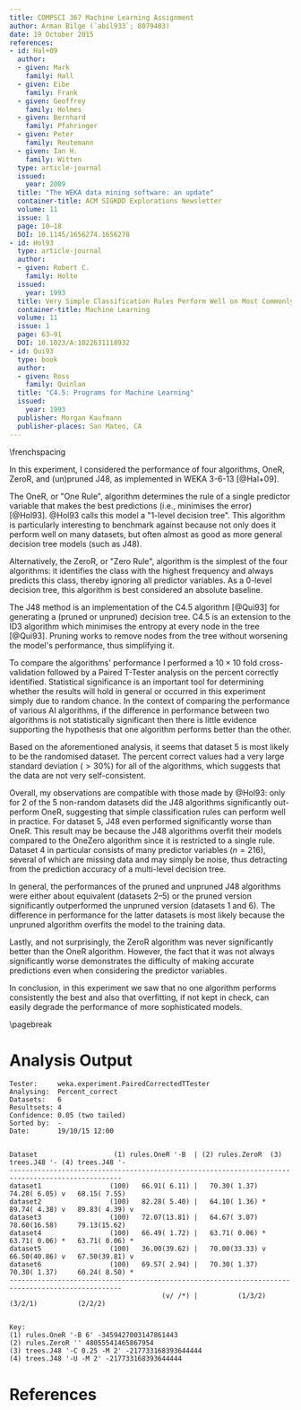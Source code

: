 ```yaml
---
title: COMPSCI 367 Machine Learning Assignment
author: Arman Bilge (`abil933`; 8079403)
date: 19 October 2015
references:
- id: Hal+09
  author:
  - given: Mark
    family: Hall
  - given: Eibe
    family: Frank
  - given: Geoffrey
    family: Holmes
  - given: Bernhard
    family: Pfahringer
  - given: Peter
    family: Reutemann
  - given: Ian H.
    family: Witten
  type: article-journal
  issued:
    year: 2009
  title: "The WEKA data mining software: an update"
  container-title: ACM SIGKDD Explorations Newsletter
  volume: 11
  issue: 1
  page: 10–18
  DOI: 10.1145/1656274.1656278
- id: Hol93
  type: article-journal
  author:
  - given: Robert C.
    family: Holte
  issued:
    year: 1993
  title: Very Simple Classification Rules Perform Well on Most Commonly Used Datasets
  container-title: Machine Learning
  volume: 11
  issue: 1
  page: 63–91
  DOI: 10.1023/A:1022631118932
- id: Qui93
  type: book
  author:
  - given: Ross
    family: Quinlan
  title: "C4.5: Programs for Machine Learning"
  issued:
    year: 1993
  publisher: Morgan Kaufmann
  publisher-places: San Mateo, CA
---
```


\frenchspacing

In this experiment, I considered the performance of four algorithms, OneR, ZeroR, and (un)pruned J48, as implemented in WEKA 3-6-13 [@Hal+09].

The OneR, or "One Rule", algorithm determines the rule of a single predictor variable that makes the best predictions (i.e., minimises the error) [@Hol93].
@Hol93 calls this model a "1-level decision tree".
This algorithm is particularly interesting to benchmark against because not only does it perform well on many datasets, but often almost as good as more general decision tree models (such as J48).

Alternatively, the ZeroR, or "Zero Rule", algorithm is the simplest of the four algorithms: it identifies the class with the highest frequency and always predicts this class, thereby ignoring all predictor variables.
As a 0-level decision tree, this algorithm is best considered an absolute baseline.

The J48 method is an implementation of the C4.5 algorithm [@Qui93] for generating a (pruned or unpruned) decision tree.
C4.5 is an extension to the ID3 algorithm which minimises the entropy at every node in the tree [@Qui93].
Pruning works to remove nodes from the tree without worsening the model's performance, thus simplifying it.

To compare the algorithms' performance I performed a $10 \times 10$ fold cross-validation followed by a Paired T-Tester analysis on the percent correctly identified.
Statistical significance is an important tool for determining whether the results will hold in general or occurred in this experiment simply due to random chance.
In the context of comparing the performance of various AI algorithms, if the difference in performance between two algorithms is not statistically significant then there is little evidence supporting the hypothesis that one algorithm performs better than the other.

Based on the aforementioned analysis, it seems that dataset 5 is most likely to be the randomised dataset.
The percent correct values had a very large standard deviation ($>30\%$) for all of the algorithms, which suggests that the data are not very self-consistent.

Overall, my observations are compatible with those made by @Hol93:
only for 2 of the 5 non-random datasets did the J48 algorithms significantly out-perform OneR, suggesting that simple classification rules can perform well in practice.
For dataset 5, J48 even performed significantly worse than OneR.
This result may be because the J48 algorithms overfit their models compared to the OneZero algorithm since it is restricted to a single rule.
Dataset 4 in particular consists of many predictor variables ($n = 216$), several of which are missing data and may simply be noise, thus detracting from the prediction accuracy of a multi-level decision tree.

In general, the performances of the pruned and unpruned J48 algorithms were either about equivalent (datasets 2–5) or the pruned version significantly outperformed the unpruned version (datasets 1 and 6).
The difference in performance for the latter datasets is most likely because the unpruned algorithm overfits the model to the training data.

Lastly, and not surprisingly, the ZeroR algorithm was never significantly better than the OneR algorithm.
However, the fact that it was not always significantly worse demonstrates the difficulty of making accurate predictions even when considering the predictor variables.

In conclusion, in this experiment we saw that no one algorithm performs consistently the best and also that overfitting, if not kept in check, can easily degrade the performance of more sophisticated models.

\pagebreak

# Analysis Output

```
Tester:     weka.experiment.PairedCorrectedTTester
Analysing:  Percent_correct
Datasets:   6
Resultsets: 4
Confidence: 0.05 (two tailed)
Sorted by:  -
Date:       19/10/15 12:00


Dataset                   (1) rules.OneR '-B  | (2) rules.ZeroR  (3) trees.J48 '- (4) trees.J48 '-
--------------------------------------------------------------------------------------------------
dataset1                 (100)   66.91( 6.11) |   70.30( 1.37)     74.28( 6.05) v   68.15( 7.55)
dataset2                 (100)   82.28( 5.40) |   64.10( 1.36) *   89.74( 4.38) v   89.83( 4.39) v
dataset3                 (100)   72.07(13.81) |   64.67( 3.07)     78.60(16.58)     79.13(15.62)
dataset4                 (100)   66.49( 1.72) |   63.71( 0.06) *   63.71( 0.06) *   63.71( 0.06) *
dataset5                 (100)   36.00(39.62) |   70.00(33.33) v   66.50(40.86) v   67.50(39.81) v
dataset6                 (100)   69.57( 2.94) |   70.30( 1.37)     70.30( 1.37)     60.24( 8.50) *
--------------------------------------------------------------------------------------------------
                                      (v/ /*) |          (1/3/2)          (3/2/1)          (2/2/2)


Key:
(1) rules.OneR '-B 6' -3459427003147861443
(2) rules.ZeroR '' 48055541465867954
(3) trees.J48 '-C 0.25 -M 2' -217733168393644444
(4) trees.J48 '-U -M 2' -217733168393644444
```

# References
